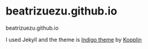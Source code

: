 # beatrizuezu.github.io
beatrizuezu.github.io 

I used Jekyll and the theme is [Indigo theme](https://github.com/sergiokopplin/indigo) by [Kopplin]()
